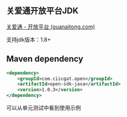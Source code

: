 ## 关爱通开放平台JDK

[关爱通 - 开放平台 (guanaitong.com)](https://open.guanaitong.com/)

支持jdk版本：1.8+



## Maven dependency

```xml
<dependency>
    <groupId>com.ciicgat.open</groupId>
    <artifactId>open-sdk-java</artifactId>
    <version>1.0.3</version>
</dependency>
```



可以从单元测试中看到使用示例

